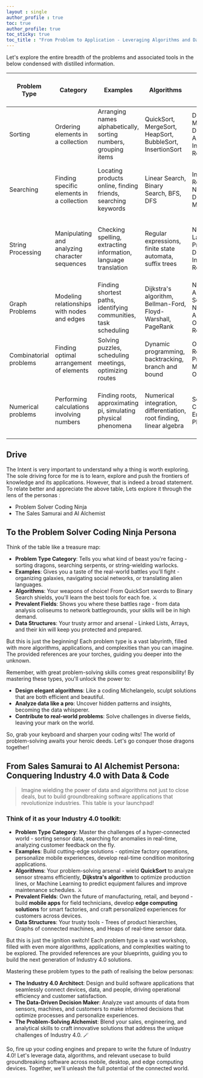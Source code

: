 ```yaml
---
layout : single
author_profile : true
toc: true
author_profile: true
toc_sticky: true
toc_title : "From Problem to Application - Leveraging Algorithms and Data Structures"
---
```

  
Let's explore the entire breadth of the problems and associated tools in the below condensed with distilled information.
  
  
| Problem Type          | Category                                     | Examples                                                          | Algorithms                                                        | Prevalent Fields                                               | Widely Used Data Structures                                       | Less Frequently Used Data Structures                             |
|------------------------|----------------------------------------------|-------------------------------------------------------------------|-------------------------------------------------------------------|-----------------------------------------------------------------|-----------------------------------------------------------------|-----------------------------------------------------------------|
| Sorting                | Ordering elements in a collection            | Arranging names alphabetically, sorting numbers, grouping items   | QuickSort, MergeSort, HeapSort, BubbleSort, InsertionSort          | Database Management, Data Analysis, Information Retrieval      | Arrays, Linked Lists, Trees, Heaps, Stacks, Queues              | Skip Lists, Cartesian Trees, Van Emde Boas Trees                 |
| Searching              | Finding specific elements in a collection   | Locating products online, finding friends, searching keywords     | Linear Search, Binary Search, BFS, DFS                             | Information Retrieval, Networking, Database Management         | Arrays, Trees, Hash Tables, Graphs, Stacks, Queues              | Exponential Search, Interpolation Search, Fibonacci Heaps       |
| String Processing      | Manipulating and analyzing character sequences| Checking spelling, extracting information, language translation  | Regular expressions, finite state automata, suffix trees           | Natural Language Processing, Data Mining, Information Retrieval | Arrays, Strings, Hash Tables, Trees, Graphs, Stacks, Queues      | Rope Data Structure, Suffix Arrays, Trie, Patricia Tries         |
| Graph Problems         | Modeling relationships with nodes and edges | Finding shortest paths, identifying communities, task scheduling  | Dijkstra's algorithm, Bellman-Ford, Floyd-Warshall, PageRank       | Network Analysis, Social Network Analysis, Operations Research | Graphs, Heaps, Priority Queues, Arrays, Stacks, Queues            | Fibonacci Heaps, Binary Indexed Trees (Fenwick Trees), Treaps   |
| Combinatorial problems | Finding optimal arrangement of elements      | Solving puzzles, scheduling meetings, optimizing routes           | Dynamic programming, backtracking, branch and bound               | Operations Research, Project Management, Optimization         | Arrays, Lists, Trees, Graphs, Stacks, Queues                     | Bloom Filter, HyperLogLog, Quad Trees, Binary Decision Diagrams  |
| Numerical problems     | Performing calculations involving numbers    | Finding roots, approximating pi, simulating physical phenomena    | Numerical integration, differentiation, root finding, linear algebra| Scientific Computing, Engineering, Physics                      | Arrays, Matrices, Linked Lists, Trees, Stacks, Queues            | Interval Trees, Z-Order Curve, Balanced Trees, Wavelet Trees     |
  
## Drive  
The Intent is very important to understand why a thing is worth exploring. The sole driving force for me is to learn, explore and push the frontiers of knowledge and its applications. However, that is indeed a broad statement. To relate better and appreciate the above table, Lets explore it through the lens of the personas : 
- Problem Solver Coding Ninja
- The Sales Samurai and AI Alchemist

## To the Problem Solver Coding Ninja Persona 
  
Think of the table like a treasure map:

- **Problem Type Category**: Tells you what kind of beast you're facing - sorting dragons, searching serpents, or string-wielding warlocks.
- **Examples**: Gives you a taste of the real-world battles you'll fight - organizing galaxies, navigating social networks, or translating alien languages.
- **Algorithms**: Your weapons of choice! From QuickSort swords to Binary Search shields, you'll learn the best tools for each foe. ⚔️️
- **Prevalent Fields**: Shows you where these battles rage - from data analysis coliseums to network battlegrounds, your skills will be in high demand.
- **Data Structures**: Your trusty armor and arsenal - Linked Lists, Arrays, and their kin will keep you protected and prepared. ️
  
But this is just the beginning! Each problem type is a vast labyrinth, filled with more algorithms, applications, and complexities than you can imagine.  The provided references are your torches, guiding you deeper into the unknown.  
  
Remember, with great problem-solving skills comes great responsibility! By mastering these types, you'll unlock the power to:

- **Design elegant algorithms**: Like a coding Michelangelo, sculpt solutions that are both efficient and beautiful.
- **Analyze data like a pro**: Uncover hidden patterns and insights, becoming the data whisperer.
- **Contribute to real-world problems**: Solve challenges in diverse fields, leaving your mark on the world.  
  
So, grab your keyboard and sharpen your coding wits! The world of problem-solving awaits your heroic deeds. Let's go conquer those dragons together!  

## From Sales Samurai to AI Alchemist Persona: Conquering Industry 4.0 with Data & Code

 >Imagine wielding the power of data and algorithms not just to close deals, but to build groundbreaking software applications that revolutionize industries. This table is your launchpad!


### Think of it as your Industry 4.0 toolkit:

- **Problem Type Category**: Master the challenges of a hyper-connected world - sorting sensor data, searching for anomalies in real-time, analyzing customer feedback on the fly.
- **Examples**: Build cutting-edge solutions - optimize factory operations, personalize mobile experiences, develop real-time condition monitoring applications.
- **Algorithms**: Your problem-solving arsenal - wield **QuickSort** to analyze sensor streams efficiently, **Dijkstra's algorithm** to optimize production lines, or Machine Learning to predict equipment failures and improve maintenance schedules. ⚔️️
- **Prevalent Fields**: Own the future of manufacturing, retail, and beyond - build **mobile apps** for field technicians, develop **edge computing solutions** for smart factories, and craft personalized experiences for customers across devices.
- **Data Structures**: Your trusty tools - Trees of product hierarchies, Graphs of connected machines, and Heaps of real-time sensor data. ️ 
 
 But this is just the ignition switch! Each problem type is a vast workshop, filled with even more algorithms, applications, and complexities waiting to be explored. The provided references are your blueprints, guiding you to build the next generation of Industry 4.0 solutions.

 Mastering these problem types to the path of realising the below personas:

- **The Industry 4.0 Architect**: Design and build software applications that seamlessly connect devices, data, and people, driving operational efficiency and customer satisfaction. ️
- **The Data-Driven Decision Maker**: Analyze vast amounts of data from sensors, machines, and customers to make informed decisions that optimize processes and personalize experiences.
- **The Problem-Solving Alchemist**: Blend your sales, engineering, and analytical skills to craft innovative solutions that address the unique challenges of Industry 4.0. 🪄  
  
So, fire up your coding engines and prepare to write the future of Industry 4.0! Let's leverage data, algorithms, and relevant usecase to build groundbreaking software across mobile, desktop, and edge computing devices. Together, we'll unleash the full potential of the connected world.